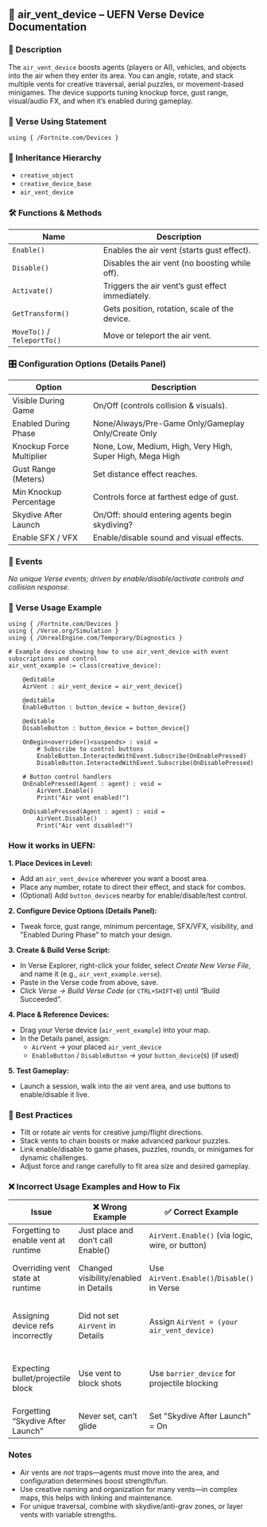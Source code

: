 ## 📘 air_vent_device – UEFN Verse Device Documentation

### 🔹 Description
The `air_vent_device` boosts agents (players or AI), vehicles, and objects into the air when they enter its area. You can angle, rotate, and stack multiple vents for creative traversal, aerial puzzles, or movement-based minigames. The device supports tuning knockup force, gust range, visual/audio FX, and when it’s enabled during gameplay.

### 🧱 Verse Using Statement
```verse
using { /Fortnite.com/Devices }
```

### 🔗 Inheritance Hierarchy
- `creative_object`
- `creative_device_base`
- `air_vent_device`

### 🛠️ Functions & Methods
| Name              | Description                                      |
|-------------------|--------------------------------------------------|
| `Enable()`        | Enables the air vent (starts gust effect).       |
| `Disable()`       | Disables the air vent (no boosting while off).   |
| `Activate()`      | Triggers the air vent’s gust effect immediately. |
| `GetTransform()`  | Gets position, rotation, scale of the device.    |
| `MoveTo()` / `TeleportTo()` | Move or teleport the air vent.     |

### 🎛 Configuration Options (Details Panel)
| Option                    | Description                                                         |
|---------------------------|---------------------------------------------------------------------|
| Visible During Game       | On/Off (controls collision & visuals).                              |
| Enabled During Phase      | None/Always/Pre-Game Only/Gameplay Only/Create Only                 |
| Knockup Force Multiplier  | None, Low, Medium, High, Very High, Super High, Mega High           |
| Gust Range (Meters)       | Set distance effect reaches.                                        |
| Min Knockup Percentage    | Controls force at farthest edge of gust.                            |
| Skydive After Launch      | On/Off: should entering agents begin skydiving?                     |
| Enable SFX / VFX          | Enable/disable sound and visual effects.                            |

### 🧩 Events
*No unique Verse events; driven by enable/disable/activate controls and collision response.*

### 🧰 Verse Usage Example
```verse
using { /Fortnite.com/Devices }
using { /Verse.org/Simulation }
using { /UnrealEngine.com/Temporary/Diagnostics }

# Example device showing how to use air_vent_device with event subscriptions and control
air_vent_example := class(creative_device):

    @editable
    AirVent : air_vent_device = air_vent_device{}

    @editable
    EnableButton : button_device = button_device{}

    @editable
    DisableButton : button_device = button_device{}

    OnBegin<override>()<suspends> : void =
        # Subscribe to control buttons
        EnableButton.InteractedWithEvent.Subscribe(OnEnablePressed)
        DisableButton.InteractedWithEvent.Subscribe(OnDisablePressed)

    # Button control handlers
    OnEnablePressed(Agent : agent) : void =
        AirVent.Enable()
        Print("Air vent enabled!")

    OnDisablePressed(Agent : agent) : void =
        AirVent.Disable()
        Print("Air vent disabled!")
```

### How it works in UEFN:
**1. Place Devices in Level:**
- Add an `air_vent_device` wherever you want a boost area.
- Place any number, rotate to direct their effect, and stack for combos.
- (Optional) Add `button_device`s nearby for enable/disable/test control.

**2. Configure Device Options (Details Panel):**
- Tweak force, gust range, minimum percentage, SFX/VFX, visibility, and "Enabled During Phase" to match your design.

**3. Create & Build Verse Script:**
- In Verse Explorer, right-click your folder, select *Create New Verse File*, and name it (e.g., `air_vent_example.verse`).
- Paste in the Verse code from above, save.
- Click *Verse → Build Verse Code* (or `CTRL+SHIFT+B`) until “Build Succeeded”.

**4. Place & Reference Devices:**
- Drag your Verse device (`air_vent_example`) into your map.
- In the Details panel, assign:
  - `AirVent` → your placed `air_vent_device`
  - `EnableButton` / `DisableButton` → your `button_device`(s) (if used)

**5. Test Gameplay:**
- Launch a session, walk into the air vent area, and use buttons to enable/disable it live.

### 🧠 Best Practices
- Tilt or rotate air vents for creative jump/flight directions.
- Stack vents to chain boosts or make advanced parkour puzzles.
- Link enable/disable to game phases, puzzles, rounds, or minigames for dynamic challenges.
- Adjust force and range carefully to fit area size and desired gameplay.

### ❌ Incorrect Usage Examples and How to Fix
| Issue                                | ❌ Wrong Example                | ✅ Correct Example                        | Explanation                                                        |
|--------------------------------------|----------------------------------|----------------------------------------------|--------------------------------------------------------------------|
| Forgetting to enable vent at runtime | Just place and don’t call Enable() | `AirVent.Enable()` (via logic, wire, or button) | Vent only works when enabled.                                      |
| Overriding vent state at runtime     | Changed visibility/enabled in Details | Use `AirVent.Enable()`/`Disable()` in Verse | Changes in editor only affect game start state.                    |
| Assigning device refs incorrectly    | Did not set `AirVent` in Details | Assign `AirVent = (your air_vent_device)`    | Verse code won’t run correctly if refs left blank.                 |
| Expecting bullet/projectile block    | Use vent to block shots          | Use `barrier_device` for projectile blocking | Air vents affect movement, not projectiles.                        |
| Forgetting “Skydive After Launch”     | Never set, can’t glide            | Set "Skydive After Launch" = On              | Needed for flying/gliding launches.                                |

### Notes
- Air vents are *not* traps—agents must move into the area, and configuration determines boost strength/fun.
- Use creative naming and organization for many vents—in complex maps, this helps with linking and maintenance.
- For unique traversal, combine with skydive/anti-grav zones, or layer vents with variable strengths.

